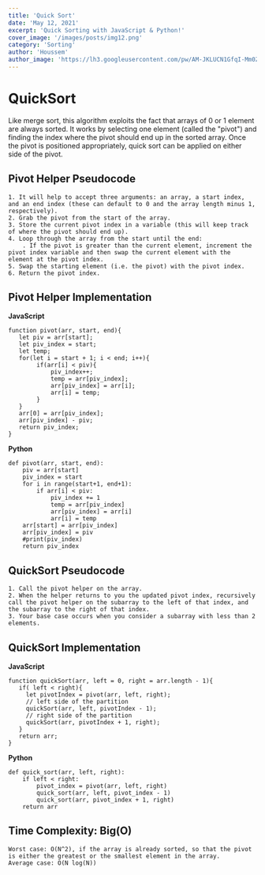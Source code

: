```yaml
---
title: 'Quick Sort'
date: 'May 12, 2021'
excerpt: 'Quick Sorting with JavaScript & Python!'
cover_image: '/images/posts/img12.png'
category: 'Sorting'
author: 'Houssem'
author_image: 'https://lh3.googleusercontent.com/pw/AM-JKLUCN1GfqI-Mm0ZQlj7dIcahFuwqubo8G1JTEKY1Kg-Z9oXT2V8att69FAuLMkUON5Zvej_hs18GLAMGXAzGbAqxu3CVpZoqSaWDlDQUKGFUrQIsA_YucaIG_6TcvJtDQ3_n1ZhdJL0AwEpSPI0JWdzK=s746-no?authuser=0'
---
```


<!-- Markdow generator - https://jaspervdj.be/lorem-markdownum/ -->
# QuickSort

Like merge sort, this algorithm exploits the fact that arrays of 0 or 1 element are always sorted. It works by selecting one element (called the "pivot") and finding the index where the pivot should end up in the sorted array. Once the pivot is positioned appropriately, quick sort can be applied on either side of the pivot.

## Pivot Helper Pseudocode

    1. It will help to accept three arguments: an array, a start index, and an end index (these can default to 0 and the array length minus 1, respectively).
    2. Grab the pivot from the start of the array.
    3. Store the current pivot index in a variable (this will keep track of where the pivot should end up).
    4. Loop through the array from the start until the end:
        . If the pivot is greater than the current element, increment the pivot index variable and then swap the current element with the element at the pivot index.
    5. Swap the starting element (i.e. the pivot) with the pivot index.
    6. Return the pivot index.

## Pivot Helper Implementation

**JavaScript**

```javascript:
function pivot(arr, start, end){
   let piv = arr[start];
   let piv_index = start;
   let temp;
   for(let i = start + 1; i < end; i++){
        if(arr[i] < piv){
            piv_index++;
            temp = arr[piv_index];
            arr[piv_index] = arr[i];
            arr[i] = temp;
        }
   }
   arr[0] = arr[piv_index];
   arr[piv_index] - piv;
   return piv_index;
}

```

**Python**

```python:
def pivot(arr, start, end):
    piv = arr[start]
    piv_index = start
    for i in range(start+1, end+1):
        if arr[i] < piv:
            piv_index += 1
            temp = arr[piv_index]
            arr[piv_index] = arr[i]
            arr[i] = temp
    arr[start] = arr[piv_index]
    arr[piv_index] = piv
    #print(piv_index)
    return piv_index

```
## QuickSort Pseudocode

    1. Call the pivot helper on the array.
    2. When the helper returns to you the updated pivot index, recursively call the pivot helper on the subarray to the left of that index, and the subarray to the right of that index.
    3. Your base case occurs when you consider a subarray with less than 2 elements.

## QuickSort Implementation

**JavaScript**

```javascript:
function quickSort(arr, left = 0, right = arr.length - 1){
   if( left < right){
     let pivotIndex = pivot(arr, left, right);
     // left side of the partition
     quickSort(arr, left, pivotIndex - 1);
     // right side of the partition
     quickSort(arr, pivotIndex + 1, right);
   }
   return arr;
}

```

**Python**

```python:
def quick_sort(arr, left, right):
    if left < right:
        pivot_index = pivot(arr, left, right)
        quick_sort(arr, left, pivot_index - 1)
        quick_sort(arr, pivot_index + 1, right)
    return arr

```

## Time Complexity:  Big(O)
    Worst case: O(N^2), if the array is already sorted, so that the pivot is either the greatest or the smallest element in the array.
    Average case: O(N log(N))


